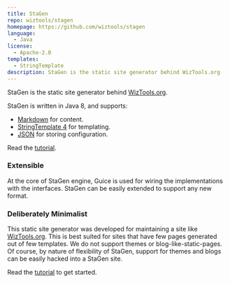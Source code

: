 ```yaml
---
title: StaGen
repo: wiztools/stagen
homepage: https://github.com/wiztools/stagen
language:
  - Java
license:
  - Apache-2.0
templates:
  - StringTemplate
description: StaGen is the static site generator behind WizTools.org
---
```


StaGen is the static site generator behind [WizTools.org](http://www.wiztools.org/).

StaGen is written in Java 8, and supports:

* [Markdown](https://daringfireball.net/projects/markdown/) for content.
* [StringTemplate 4](http://www.stringtemplate.org/) for templating.
* [JSON](http://www.json.org/) for storing configuration.

Read the [tutorial](https://github.com/wiztools/stagen/wiki/Tutorial).

### Extensible

At the core of StaGen engine, Guice is used for wiring the implementations with the interfaces. StaGen can be easily extended to support any new format.

### Deliberately Minimalist

This static site generator was developed for maintaining a site like [WizTools.org](http://www.wiztools.org/). This is best suited for sites that have few pages generated out of few templates. We do not support themes or blog-like-static-pages. Of course, by nature of flexibility of StaGen, support for themes and blogs can be easily hacked into a StaGen site.

Read the [tutorial](https://github.com/wiztools/stagen/wiki/Tutorial) to get started.
